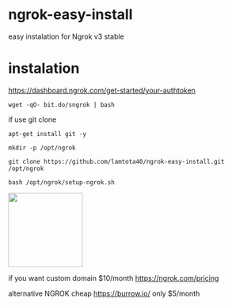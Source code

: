 # ngrok-easy-install
easy instalation for Ngrok v3 stable

# instalation
https://dashboard.ngrok.com/get-started/your-authtoken
```console
wget -qO- bit.do/sngrok | bash
```
if use git clone
```console
apt-get install git -y
```
```console
mkdir -p /opt/ngrok
```
```console
git clone https://github.com/lamtota40/ngrok-easy-install.git /opt/ngrok
```
```console
bash /opt/ngrok/setup-ngrok.sh
```
<img src="https://user-images.githubusercontent.com/26719371/215472523-183ef332-3c92-491d-bac3-ae0b66a5c130.jpg" width="150">

if you want custom domain $10/month
https://ngrok.com/pricing

alternative NGROK cheap
https://burrow.io/ only $5/month
